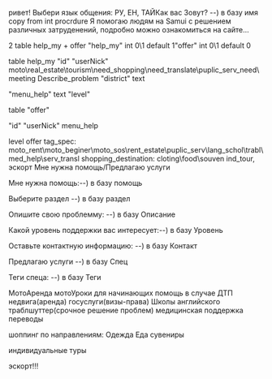 ривет! Выбери язык общения: РУ, ЕН, ТАЙКак вас Зовут? --) в базу имя copy from  int procrdure
Я помогаю людям на Samui с решением различных затруденений, подробно можно ознакомиться на сайте...

2 table help_my + offer
"help_my" int 0\1 default 1"offer" int 0\1 default 0

table help_my
"id"
"userNick"
moto\real_estate\tourism\need_shopping\need_translate\puplic_serv_need\meeting
Describe_problem
"district" text

"menu_help" text
"level"

table "offer"

"id"
"userNick"
menu_help

level
offer
tag_spec: moto_rent\moto_beginer\moto_sos\rent_estate\puplic_serv\lang_schol\trabl\med_help\serv_transl
shopping_destination: cloting\food\souven
ind_tour, эскорт
Мне нужна помощь/Предлагаю услуги

Мне нужна помощь:--) в базу помощь

Выберите раздел --) в базу раздел

Опишите свою проблемму: --) в базу Описание

Какой уровень поддержки вас интересует:--) в базу Уровень

Оставьте контактную информацию: --) в базу Контакт

Предлагаю услуги --) в базу Спец

Теги спеца: --) в базу Теги


МотоАренда
  мотоУроки для начинающих
  помощь в случае ДТП
  недвига(аренда)
  госуслуги(визы-права)
  Школы английского
  траблшуттер(срочное решение проблем)
  медицинская поддержка
  переводы

  шоппинг по направлениям:
	Одежда
	Еда
	сувениры

   индивидуальные туры

эскорт!!!

